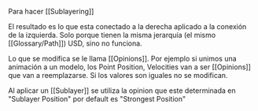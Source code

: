 Para hacer [[Sublayering]] 

El resultado es lo que esta conectado a la derecha aplicado a la conexión de la izquierda. Solo porque tienen la misma jerarquía (el mismo [[Glossary/Path]]) USD, sino no funciona.

Lo que se modifica se le llama [[Opinions]]. Por ejemplo si unimos una animación a un modelo, los Point Position, Velocities van a ser [[Opinions]] que van a reemplazarse. Si los valores son iguales no se modifican.

Al aplicar un [[Sublayer]] se utiliza la opinion que este determinada en "Sublayer Position" por default es "Strongest Position"
